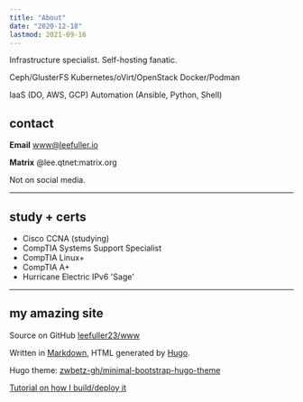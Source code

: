 ```yaml
---
title: "About"
date: "2020-12-18"
lastmod: 2021-09-16
---
```

Infrastructure specialist. Self-hosting fanatic.

Ceph/GlusterFS
Kubernetes/oVirt/OpenStack
Docker/Podman

IaaS (DO, AWS, GCP)
Automation (Ansible, Python, Shell)

## contact

**Email** [www@leefuller.io](mailto:site@leefuller.io)

**Matrix** @lee.qtnet:matrix.org

Not on social media.

---

## study + certs

- Cisco CCNA (studying)
- CompTIA Systems Support Specialist
- CompTIA Linux+
- CompTIA A+
- Hurricane Electric IPv6 'Sage'

---

## my amazing site

Source on GitHub [leefuller23/www](https://github.com/leefuller23/www)

Written in [Markdown](https://www.markdownguide.org/), HTML generated by [Hugo](https://github.com/gohugoio/hugo).

Hugo theme: [zwbetz-gh/minimal-bootstrap-hugo-theme](https://github.com/zwbetz-gh/minimal-bootstrap-hugo-theme)

[Tutorial on how I build/deploy it](https://leefuller.io/build-site-with-cloudflare-pages/)